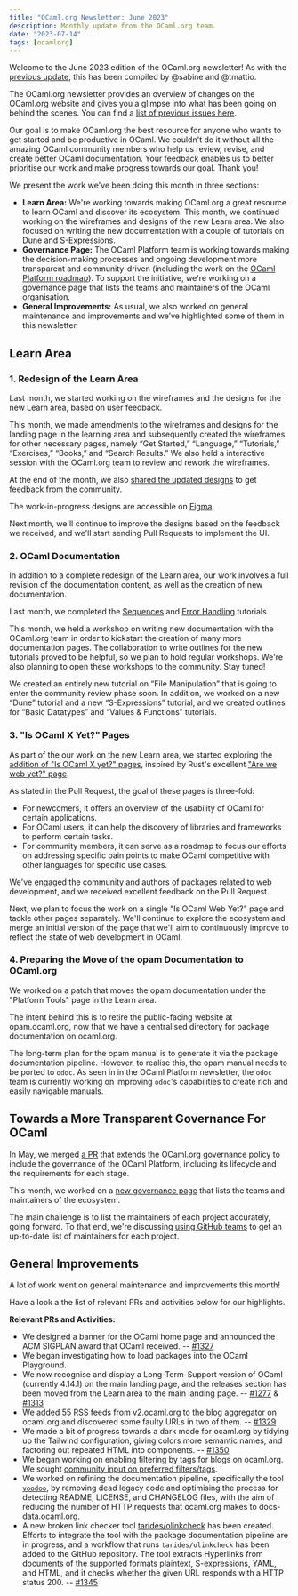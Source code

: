 ```yaml
---
title: "OCaml.org Newsletter: June 2023"
description: Monthly update from the OCaml.org team.
date: "2023-07-14"
tags: [ocamlorg]
---
```


Welcome to the June 2023 edition of the OCaml.org newsletter! As with the [previous update](https://discuss.ocaml.org/t/ocaml-org-newsletter-may-2023/12485), this has been compiled by @sabine and @tmattio.

The OCaml.org newsletter provides an overview of changes on the OCaml.org website and gives you a glimpse into what has been going on behind the scenes. You can find a [list of previous issues here](https://discuss.ocaml.org/tag/ocamlorg-newsletter).

Our goal is to make OCaml.org the best resource for anyone who wants to get started and be productive in OCaml. We couldn't do it without all the amazing OCaml community members who help us review, revise, and create better OCaml documentation. Your feedback enables us to better prioritise our work and make progress towards our goal. Thank you!

We present the work we've been doing this month in three sections:
- **Learn Area:** We're working towards making OCaml.org a great resource to learn OCaml and discover its ecosystem. This month, we continued working on the wireframes and designs of the new Learn area. We also focused on writing the new documentation with a couple of tutorials on Dune and S-Expressions.
- **Governance Page:** The OCaml Platform team is working towards making the decision-making processes and ongoing development more transparent and community-driven (including the work on the [OCaml Platform roadmap](https://discuss.ocaml.org/t/a-roadmap-for-the-ocaml-platform-seeking-your-feedback/12238)). To support the initiative, we're working on a governance page that lists the teams and maintainers of the OCaml organisation.
- **General Improvements:** As usual, we also worked on general maintenance and improvements and we’ve highlighted some of them in this newsletter.

## Learn Area

### 1. Redesign of the Learn Area

Last month, we started working on the wireframes and the designs for the new Learn area, based on user feedback.

This month, we made amendments to the wireframes and designs for the landing page in the learning area and subsequently created the wireframes for other necessary pages, namely “Get Started,” “Language,” “Tutorials,” “Exercises,” “Books,” and “Search Results.” We also held a interactive session with the OCaml.org team to review and rework the wireframes.

At the end of the month, we also [shared the updated designs](https://discuss.ocaml.org/t/help-us-make-the-new-learn-area-on-ocaml-org-awesome/12508.) to get feedback from the community.

The work-in-progress designs are accessible on [Figma](https://www.figma.com/proto/Aqk5y03fsaCuhTSywmmY06/OCaml.org-Public-Designs?type=design&node-id=130-767&t=7ICA3gfxHteFI0le-0&scaling=min-zoom&page-id=130%3A754).

Next month, we'll continue to improve the designs based on the feedback we received, and we'll start sending Pull Requests to implement the UI.

### 2. OCaml Documentation

In addition to a complete redesign of the Learn area, our work involves a full revision of the documentation content, as well as the creation of new documentation. 

Last month, we completed the [Sequences](https://ocaml.org/docs/sequences) and [Error Handling](https://ocaml.org/docs/error-handling) tutorials.

This month, we held a workshop on writing new documentation with the OCaml.org team in order to kickstart the creation of many more documentation pages. The collaboration to write outlines for the new tutorials proved to be helpful, so we plan to hold regular workshops. We're also planning to open these workshops to the community. Stay tuned!

We created an entirely new tutorial on “File Manipulation” that is going to enter the community review phase soon. In addition, we worked on a new “Dune” tutorial and a new “S-Expressions” tutorial, and we created outlines for “Basic Datatypes” and “Values & Functions” tutorials.

### 3. "Is OCaml X Yet?" Pages

As part of the our work on the new Learn area, we started exploring the [addition of "Is OCaml X yet?" pages](https://github.com/ocaml/ocaml.org/pull/1226), inspired by Rust's excellent ["Are we web yet?" page](https://www.arewewebyet.org/).

As stated in the Pull Request, the goal of these pages is three-fold:

- For newcomers, it offers an overview of the usability of OCaml for certain applications.
- For OCaml users, it can help the discovery of libraries and frameworks to perform certain tasks.
- For community members, it can serve as a roadmap to focus our efforts on addressing specific pain points to make OCaml competitive with other languages for specific use cases.

We've engaged the community and authors of packages related to web development, and we received excellent feedback on the Pull Request.

Next, we plan to focus the work on a single "Is OCaml Web Yet?" page and tackle other pages separately. We'll continue to explore the ecosystem and merge an initial version of the page that we'll aim to continuously improve to reflect the state of web development in OCaml.

### 4. Preparing the Move of the opam Documentation to OCaml.org

We worked on a patch that moves the opam documentation under the "Platform Tools" page in the Learn area.

The intent behind this is to retire the public-facing website at opam.ocaml.org, now that we have a centralised directory for package documentation on ocaml.org.

The long-term plan for the opam manual is to generate it via the package documentation pipeline. However, to realise this, the opam manual needs to be ported to `odoc`. As seen in in the OCaml Platform newsletter, the `odoc` team is currently working on improving `odoc`'s capabilities to create rich and easily navigable manuals.

## Towards a More Transparent Governance For OCaml

In May, we merged [a PR](https://github.com/ocaml/ocaml.org/pull/1175) that extends the OCaml.org governance policy to include the governance of the OCaml Platform, including its lifecycle and the requirements for each stage.

This month, we worked on a [new governance page](https://github.com/ocaml/ocaml.org/pull/1239) that lists the teams and maintainers of the ecosystem.

The main challenge is to list the maintainers of each project accurately, going forward. To that end, we're discussing [using GitHub teams](https://github.com/ocaml/infrastructure/issues/55) to get an up-to-date list of maintainers for each project.

## General Improvements

A lot of work went on general maintenance and improvements this month!

Have a look a the list of relevant PRs and activities below for our highlights.

**Relevant PRs and Activities:**

- We designed a banner for the OCaml home page and announced the ACM SIGPLAN award that OCaml received. -- [#1327](https://github.com/ocaml/ocaml.org/pull/1327)
- We began investigating how to load packages into the OCaml Playground.
- We now recognise and display a Long-Term-Support version of OCaml (currently 4.14.1) on the main landing page, and the releases section has been moved from the Learn area to the main landing page. -- [#1277](https://github.com/ocaml/ocaml.org/pull/1277) & [#1313](https://github.com/ocaml/ocaml.org/pull/1313)
- We added 55 RSS feeds from v2.ocaml.org to the blog aggregator on ocaml.org and discovered some faulty URLs in two of them. -- [#1329](https://github.com/ocaml/ocaml.org/pull/1329)
- We made a bit of progress towards a dark mode for ocaml.org by tidying up the Tailwind configuration, giving colors more semantic names, and factoring out repeated HTML into components. -- [#1350](https://github.com/ocaml/ocaml.org/pull/1350)
- We began working on enabling filtering by tags for blogs on ocaml.org. We sought [community input on preferred filters/tags](https://discuss.ocaml.org/t/which-filters-would-you-like-to-see-on-the-ocaml-blog-at-ocaml-org/12429).
- We worked on refining the documentation pipeline, specifically the tool [`voodoo`](https://github.com/ocaml-doc/voodoo), by removing dead legacy code and optimising the process for detecting README, LICENSE, and CHANGELOG files, with the aim of reducing the number of HTTP requests that ocaml.org makes to docs-data.ocaml.org.
- A new broken link checker tool [tarides/olinkcheck](https://github.com/tarides/olinkcheck) has been created. Efforts to integrate the tool with the package documentation pipeline are in progress, and a workflow that runs `tarides/olinkcheck` has been added to the GitHub repository. The tool extracts Hyperlinks from documents of the supported formats plaintext, S-expressions, YAML, and HTML, and it checks whether the given URL responds with a HTTP status 200. -- [#1345](https://github.com/ocaml/ocaml.org/pull/1345)
